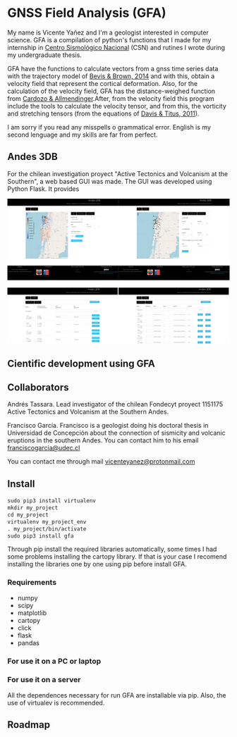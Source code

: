 # GNSS Field Analysis (GFA)

My name is Vicente Yañez and I'm a geologist interested in computer science. GFA is a compilation of python's functions that I made for my internship in [Centro Sismológico Nacional](http://www.sismologia.cl/) (CSN) and rutines I wrote during my undergraduate thesis.

GFA have the functions to calculate vectors from a gnss time series data with the trajectory model of [Bevis & Brown, 2014](https://link.springer.com/article/10.1007/s00190-013-0685-5) and with this, obtain a velocity field that represent the cortical deformation. Also, for the calculation of the velocity field, GFA has the distance-weighed function from [Cardozo & Allmendinger](http://www.sciencedirect.com/science/article/pii/S0098300408002410).After, from the velocity field this program include the tools to calculate the velocity tensor, and from this, the vorticity and stretching tensors (from the equations of [Davis & Titus, 2011](http://www.joshuadavis.us/teaching/2013fcomps/davistitus2011.pdf)).

I am sorry if you read any misspells o grammatical error. English is my second lenguage and my skills are far from perfect.

## Andes 3DB
For the chilean investigation proyect "Active Tectonics and Volcanism at the Southern", a web based GUI was made. The GUI was developed using Python Flask. It provides

![alt text](https://raw.githubusercontent.com/VicenteYanez/GFA/master/static/images/homepage.png)

![alt text](https://raw.githubusercontent.com/VicenteYanez/GFA/master/static/images/homepage2.png)

## Cientific development using GFA

## Collaborators
Andrés Tassara. Lead investigator of the chilean Fondecyt proyect 1151175 Active Tectonics and Volcanism at the Southern Andes.

Francisco García. Francisco is a geologist doing his doctoral thesis in Universidad de Concepción about the connection of sismicity and volcanic eruptions in the southern Andes. You can contact him to his email franciscogarcia@udec.cl

You can contact me through mail vicenteyanez@protonmail.com

## Install
```
sudo pip3 install virtualenv
mkdir my_project
cd my_project
virtualenv my_project_env
. my_project/bin/activate
sudo pip3 install gfa
```
Through pip install the required libraries automatically, some times I had some problems installing the cartopy library. If that is your case I recomend installing the libraries one by one using pip before install GFA.
### Requirements
* numpy
* scipy
* matplotlib
* cartopy
* click
* flask
* pandas
### For use it on a PC or laptop

### For use it on a server
All the dependences necessary for run GFA are installable via pip. Also, the use of virtualev is recommended.



## Roadmap
